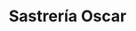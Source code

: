 ---
title: "Sastrería Oscar"
url: /ciudad-autonoma-de-buenos-aires/sastreria-oscar/
shop: sastre
---